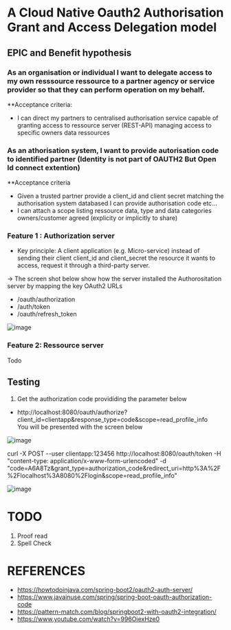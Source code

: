 # A Cloud Native Oauth2 Authorisation Grant  and Access Delegation model


## EPIC and Benefit hypothesis

### As an organisation or individual  I want to delegate access to my own resssource ressource to a partner agency or service provider so that they can perform operation on my behalf.

**Acceptance criteria:

- I can direct my partners to centralised authorisation service capable of granting access to ressource server (REST-API) managing access to specific owners data ressources


### As an athorisation system, I want to provide autorisation code to identified partner (Identity is not part of OAUTH2 But Open Id connect extention)

**Acceptance criteria

- Given a trusted partner provide a client_id and client secret matching the authorisation system databased I can provide authorisation code etc...
- I can attach a scope listing  ressource data, type and data categories owners/customer agreed (explicity or implicitly to share)


### Feature 1 : Authorization server
- Key principle:
A client application (e.g. Micro-service)  instead of sending their client client_id and client_secret the resource it wants to access, request it through 
a third-party server.

-> The screen shot below show how the server installed the Authorositation server by mapping the key OAuth2 URLs
* /oauth/authorization
* /auth/token
* /oauth/refresh_token

![image](https://user-images.githubusercontent.com/17228294/92223475-d9f63680-eee3-11ea-84b0-2f8085208e8e.png)

### Feature 2:  Ressource server
Todo


## Testing 

1) Get the authorization code provididing the parameter below

- http://localhost:8080/oauth/authorize?client_id=clientapp&response_type=code&scope=read_profile_info	
You will be presented with the screen below 


![image](https://user-images.githubusercontent.com/17228294/92304193-1185e100-efbf-11ea-845d-56e5ad38263b.png)


curl -X POST --user clientapp:123456 http://localhost:8080/oauth/token  -H "content-type: application/x-www-form-urlencoded" -d "code=A6A8Tz&grant_type=authorization_code&redirect_uri=http%3A%2F%2Flocalhost%3A8080%2Flogin&scope=read_profile_info"

![image](https://user-images.githubusercontent.com/17228294/92304085-43e30e80-efbe-11ea-8eb4-bd4d467aaca2.png)




# TODO 
1) Proof read
2) Spell Check



# REFERENCES

* https://howtodoinjava.com/spring-boot2/oauth2-auth-server/
* https://www.javainuse.com/spring/spring-boot-oauth-authorization-code
* https://pattern-match.com/blog/springboot2-with-oauth2-integration/
* https://www.youtube.com/watch?v=996OiexHze0

